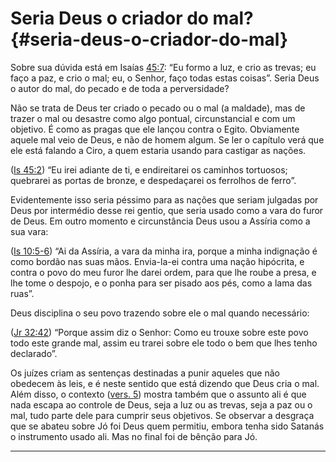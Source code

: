 # Seria Deus o criador do mal? {#seria-deus-o-criador-do-mal}

Sobre sua dúvida está em Isaías [45:7](http://bibliaonline.com.br/acf/is/45/7): “Eu formo a luz, e crio as trevas; eu faço a paz, e crio o mal; eu, o Senhor, faço todas estas coisas”. Seria Deus o autor do mal, do pecado e de toda a perversidade?

Não se trata de Deus ter criado o pecado ou o mal (a maldade), mas de trazer o mal ou desastre como algo pontual, circunstancial e com um objetivo. É como as pragas que ele lançou contra o Egito. Obviamente aquele mal veio de Deus, e não de homem algum. Se ler o capítulo verá que ele está falando a Ciro, a quem estaria usando para castigar as nações.

([Is 45:2](http://bibliaonline.com.br/acf/is/45/2)) “Eu irei adiante de ti, e endireitarei os caminhos tortuosos; quebrarei as portas de bronze, e despedaçarei os ferrolhos de ferro”.

Evidentemente isso seria péssimo para as nações que seriam julgadas por Deus por intermédio desse rei gentio, que seria usado como a vara do furor de Deus. Em outro momento e circunstância Deus usou a Assíria como a sua vara:

([Is 10:5-6](http://bibliaonline.com.br/acf/is/10/5-6)) “Ai da Assíria, a vara da minha ira, porque a minha indignação é como bordão nas suas mãos. Envia-la-ei contra uma nação hipócrita, e contra o povo do meu furor lhe darei ordem, para que lhe roube a presa, e lhe tome o despojo, e o ponha para ser pisado aos pés, como a lama das ruas”.

Deus disciplina o seu povo trazendo sobre ele o mal quando necessário:

([Jr 32:42](http://bibliaonline.com.br/acf/jr/32/42)) “Porque assim diz o Senhor: Como eu trouxe sobre este povo todo este grande mal, assim eu trarei sobre ele todo o bem que lhes tenho declarado”.

Os juízes criam as sentenças destinadas a punir aqueles que não obedecem às leis, e é neste sentido que está dizendo que Deus cria o mal. Além disso, o contexto ([vers. 5](http://bibliaonline.com.br/acf/is/45/5)) mostra também que o assunto ali é que nada escapa ao controle de Deus, seja a luz ou as trevas, seja a paz ou o mal, tudo parte dele para cumprir seus objetivos. Se observar a desgraça que se abateu sobre Jó foi Deus quem permitiu, embora tenha sido Satanás o instrumento usado ali. Mas no final foi de bênção para Jó.

*****